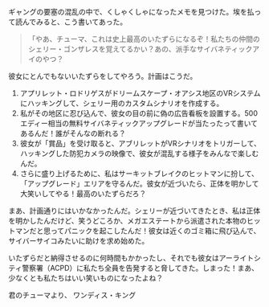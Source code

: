 ギャングの要塞の混乱の中で、くしゃくしゃになったメモを見つけた。埃を払って読んでみると、こう書いてあった。

> 「やあ、チューマ、これは史上最高のいたずらになるぞ！私たちの仲間のシェリー・ゴンザレスを覚えてるかい？あの、派手なサイバネティックアイのやつ？

彼女にとんでもないいたずらをしてやろう。計画はこうだ。

1. アプリレット・ロドリゲスがドリームスケープ・オアシス地区のVRシステムにハッキングして、シェリー用のカスタムシナリオを作成する。
2. 私がその地区に忍び込んで、彼女の目の前に偽の広告看板を設置する。500エディー相当の無料サイバネティックアップグレードが当たったって書いてあるんだ！誰がそんなの断れる？
3. 彼女が「賞品」を受け取ると、アブリレットがVRシナリオをトリガーして、ハッキングした防犯カメラの映像で、彼女が混乱する様子をみんなで楽しむんだ。
4. さらに盛り上げるために、私はサーキットブレイクのヒットマンに扮して、「アップグレード」エリアを守るんだ。彼女が近づいたら、正体を明かして大笑いしてやる！最高のいたずらだろ？

まあ、計画通りにはいかなかったんだ。シェリーが近づいてきたとき、私は正体を明かしたんだけど、笑うどころか、メガエステートから派遣された本物のヒットマンだと思ってパニックを起こしたんだ！彼女は近くのゴミ箱に飛び込んで、サイバーサイコみたいに助けを求め始めた。

いたずらだと納得させるのに何時間もかかったし、それでも彼女はアーライトシティ警察署（ACPD）に私たち全員を告発すると脅してきた。しまった！まあ、少なくとも私たちはいい笑いものになったよね？

君のチューマより、
ワンディス・キング
